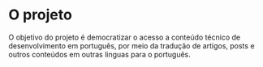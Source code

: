 # O projeto

O objetivo do projeto é democratizar o acesso a conteúdo técnico de desenvolvimento em português,
por meio da tradução de artigos, posts e outros conteúdos em outras linguas para o português.

